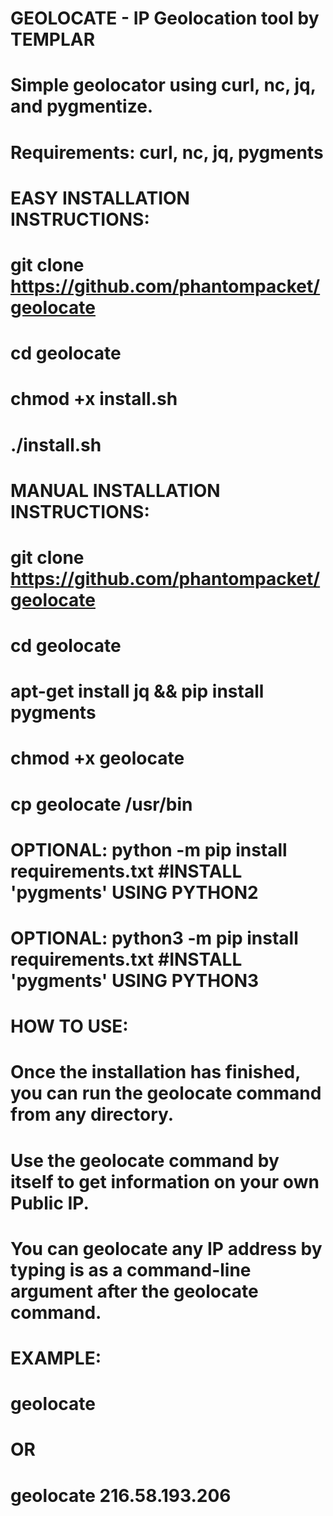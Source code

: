 # GEOLOCATE - IP Geolocation tool by TEMPLAR
# Simple geolocator using curl, nc, jq, and pygmentize. 
#
#
# Requirements: curl, nc, jq, pygments
#
#
# EASY INSTALLATION INSTRUCTIONS:
# git clone https://github.com/phantompacket/geolocate
# cd geolocate
# chmod +x install.sh
# ./install.sh
#
#
# MANUAL INSTALLATION INSTRUCTIONS:
# git clone https://github.com/phantompacket/geolocate
# cd geolocate
# apt-get install jq && pip install pygments
# chmod +x geolocate
# cp geolocate /usr/bin
# OPTIONAL: python -m pip install requirements.txt     #INSTALL 'pygments' USING PYTHON2
# OPTIONAL: python3 -m pip install requirements.txt    #INSTALL 'pygments' USING PYTHON3
#
#
# HOW TO USE:
# Once the installation has finished, you can run the geolocate command from any directory.
# Use the geolocate command by itself to get information on your own Public IP.
# You can geolocate any IP address by typing is as a command-line argument after the geolocate command.
# 
# EXAMPLE:
# geolocate
# OR
# geolocate 216.58.193.206

